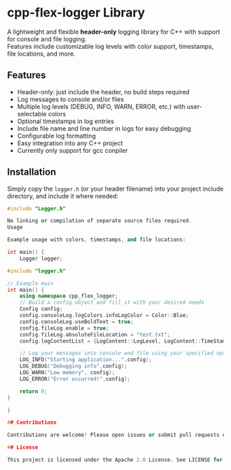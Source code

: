 # cpp-flex-logger Library

A lightweight and flexible **header-only** logging library for C++ with support for console and file logging.  
Features include customizable log levels with color support, timestamps, file locations, and more.

## Features

- Header-only: just include the header, no build steps required
- Log messages to console and/or files
- Multiple log levels (DEBUG, INFO, WARN, ERROR, etc.) with user-selectable colors
- Optional timestamps in log entries
- Include file name and line number in logs for easy debugging
- Configurable log formatting
- Easy integration into any C++ project
- Currently only support for gcc conpiler

## Installation

Simply copy the `logger.h` (or your header filename) into your project include directory, and include it where needed:

```cpp
#include "Logger.h"

No linking or compilation of separate source files required.
Usage

Example usage with colors, timestamps, and file locations:

int main() {
    Logger logger;

#include "logger.h"

// Example main
int main() {
    using namespace cpp_flex_logger;
    // Build a config object and fill it with your desired needs
    Config config;
    config.consoleLog.logColors.infoLogColor = Color::Blue;
    config.consoleLog.useBoldText = true;
    config.fileLog.enable = true;
    config.fileLog.absoluteFileLocation = "test.txt";
    config.logContentList = {LogContent::LogLevel, LogContent::TimeStamp, LogContent::LogLocation, LogContent::Message};

    // Log your messages into console and file using your specified options
    LOG_INFO("Starting application...",config);
    LOG_DEBUG("Debugging info",config);
    LOG_WARN("Low memory", config);
    LOG_ERROR("Error occurred!",config);

    return 0;
}

}

## Contributions

Contributions are welcome! Please open issues or submit pull requests on GitHub after reading the contribution guidelines on CONTRIBUTION.md

## License

This project is licensed under the Apache 2.0 License. See LICENSE for details.
